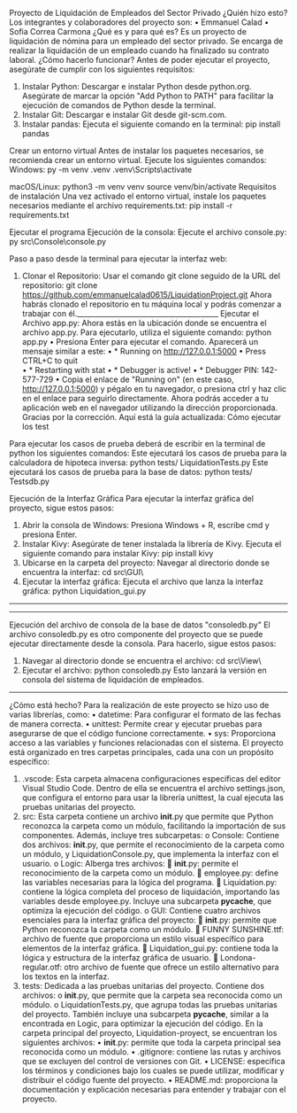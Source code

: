 Proyecto de Liquidación de Empleados del Sector Privado
¿Quién hizo esto?
Los integrantes y colaboradores del proyecto son:
•	Emmanuel Calad
•	Sofia Correa Carmona
¿Qué es y para qué es?
Es un proyecto de liquidación de nómina para un empleado del sector privado. Se encarga de realizar la liquidación de un empleado cuando ha finalizado su contrato laboral.
¿Cómo hacerlo funcionar?
Antes de poder ejecutar el proyecto, asegúrate de cumplir con los siguientes requisitos:
1.	Instalar Python: Descargar e instalar Python desde python.org. Asegúrate de marcar la opción "Add Python to PATH" para facilitar la ejecución de comandos de Python desde la terminal.
2.	Instalar Git: Descargar e instalar Git desde git-scm.com.
3.	Instalar pandas: Ejecuta el siguiente comando en la terminal:
pip install pandas


Crear un entorno virtual
Antes de instalar los paquetes necesarios, se recomienda crear un entorno virtual. Ejecute los siguientes comandos:
Windows:
py -m venv .venv
.venv\Scripts\activate

macOS/Linux:
python3 -m venv venv
source venv/bin/activate
Requisitos de instalación
Una vez activado el entorno virtual, instale los paquetes necesarios mediante el archivo requirements.txt:
pip install -r requirements.txt


Ejecutar el programa
Ejecución de la consola:
Ejecute el archivo console.py:
py src\Console\console.py



Paso a paso desde la terminal para ejecutar la interfaz web:

1.	Clonar el Repositorio: Usar el comando git clone seguido de la URL del repositorio:
git clone https://github.com/emmanuelcalad0615/LiquidationProject.git
Ahora habrás clonado el repositorio en tu máquina local y podrás comenzar a trabajar con él.________________________________________
Ejecutar el Archivo app.py:
Ahora estás en la ubicación donde se encuentra el archivo app.py. Para ejecutarlo, utiliza el siguiente comando:
python app.py
•	Presiona Enter para ejecutar el comando. Aparecerá un mensaje similar a este:
•	* Running on http://127.0.0.1:5000
•	Press CTRL+C to quit   
•	 * Restarting with stat
•	 * Debugger is active!
•	 * Debugger PIN: 142-577-729
•	Copia el enlace de "Running on" (en este caso, http://127.0.0.1:5000) y pégalo en tu navegador, o presiona ctrl y haz clic en el enlace para seguirlo directamente. Ahora podrás acceder a tu aplicación web en el navegador utilizando la dirección proporcionada. Gracias por la corrección. Aquí está la guía actualizada:
Cómo ejecutar los test

Para ejecutar los casos de prueba deberá de escribir en la terminal de python los siguientes comandos:
Este ejecutará los casos de prueba para la calculadora de hipoteca inversa: 
python tests/ LiquidationTests.py
Este ejecutará los casos de prueba para la base de datos: 
python tests/ Testsdb.py

Ejecución de la Interfaz Gráfica
Para ejecutar la interfaz gráfica del proyecto, sigue estos pasos:
1.	Abrir la consola de Windows: Presiona Windows + R, escribe cmd y presiona Enter.
2.	Instalar Kivy: Asegúrate de tener instalada la librería de Kivy. Ejecuta el siguiente comando para instalar Kivy:
pip install kivy
3.	Ubicarse en la carpeta del proyecto: Navegar al directorio donde se encuentra la interfaz:
cd src\GUI\
4.	Ejecutar la interfaz gráfica: Ejecuta el archivo que lanza la interfaz gráfica:
python Liquidation_gui.py
________________________________________
________________________________________
Ejecución del archivo de consola de la base de datos "consoledb.py"
El archivo consoledb.py es otro componente del proyecto que se puede ejecutar directamente desde la consola. Para hacerlo, sigue estos pasos:
1.	Navegar al directorio donde se encuentra el archivo:
cd src\View\
2.	Ejecutar el archivo:
python consoledb.py
Esto lanzará la versión en consola del sistema de liquidación de empleados.
________________________________________
¿Cómo está hecho?
Para la realización de este proyecto se hizo uso de varias librerías, como:
•	datetime: Para configurar el formato de las fechas de manera correcta.
•	unittest: Permite crear y ejecutar pruebas para asegurarse de que el código funcione correctamente.
•	sys: Proporciona acceso a las variables y funciones relacionadas con el sistema.
El proyecto está organizado en tres carpetas principales, cada una con un propósito específico:
1.	.vscode:
Esta carpeta almacena configuraciones específicas del editor Visual Studio Code. Dentro de ella se encuentra el archivo settings.json, que configura el entorno para usar la librería unittest, la cual ejecuta las pruebas unitarias del proyecto.
2.	src:
Esta carpeta contiene un archivo __init__.py que permite que Python reconozca la carpeta como un módulo, facilitando la importación de sus componentes. Además, incluye tres subcarpetas:
o	Console: Contiene dos archivos: __init__.py, que permite el reconocimiento de la carpeta como un módulo, y LiquidationConsole.py, que implementa la interfaz con el usuario.
o	Logic: Alberga tres archivos:
	__init__.py: permite el reconocimiento de la carpeta como un módulo.
	employee.py: define las variables necesarias para la lógica del programa.
	Liquidation.py: contiene la lógica completa del proceso de liquidación, importando las variables desde employee.py. Incluye una subcarpeta __pycache__, que optimiza la ejecución del código.
o	GUI: Contiene cuatro archivos esenciales para la interfaz gráfica del proyecto:
	__init__.py: permite que Python reconozca la carpeta como un módulo.
	FUNNY SUNSHINE.ttf: archivo de fuente que proporciona un estilo visual específico para elementos de la interfaz gráfica.
	Liquidation_gui.py: contiene toda la lógica y estructura de la interfaz gráfica de usuario.
	Londona-regular.otf: otro archivo de fuente que ofrece un estilo alternativo para los textos en la interfaz.
3.	tests:
Dedicada a las pruebas unitarias del proyecto. Contiene dos archivos:
o	__init__.py, que permite que la carpeta sea reconocida como un módulo.
o	LiquidationTests.py, que agrupa todas las pruebas unitarias del proyecto. También incluye una subcarpeta __pycache__, similar a la encontrada en Logic, para optimizar la ejecución del código.
En la carpeta principal del proyecto, Liquidation-proyect, se encuentran los siguientes archivos:
•	__init__.py: permite que toda la carpeta principal sea reconocida como un módulo.
•	.gitignore: contiene las rutas y archivos que se excluyen del control de versiones con Git.
•	LICENSE: especifica los términos y condiciones bajo los cuales se puede utilizar, modificar y distribuir el código fuente del proyecto.
•	README.md: proporciona la documentación y explicación necesarias para entender y trabajar con el proyecto.
